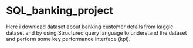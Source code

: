 # SQL_banking_project
Here i download dataset about banking customer details from kaggle dataset and by using Structured query language to understand the dataset and perform some key performance interface (kpi).
